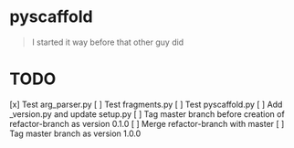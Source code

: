 # pyscaffold
> I started it way before that other guy did

# TODO
[x] Test arg_parser.py
[ ] Test fragments.py
[ ] Test pyscaffold.py
[ ] Add _version.py and update setup.py
[ ] Tag master branch before creation of refactor-branch as version 0.1.0
[ ] Merge refactor-branch with master
[ ] Tag master branch as version 1.0.0
